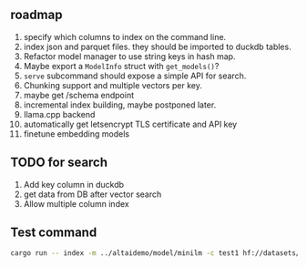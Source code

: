 ## roadmap
1. specify which columns to index on the command line.
2. index json and parquet files. they should be imported to duckdb tables.
3. Refactor model manager to use string keys in hash map.
4. Maybe export a `ModelInfo` struct with `get_models()`?
5. `serve` subcommand should expose a simple API for search.
6. Chunking support and multiple vectors per key.
7. maybe get /schema endpoint
8. incremental index building, maybe postponed later.
9. llama.cpp backend
10. automatically get letsencrypt TLS certificate and API key
11. finetune embedding models

## TODO for search
1. Add key column in duckdb
2. get data from DB after vector search
3. Allow multiple column index

## Test command
```sh
cargo run -- index -m ../altaidemo/model/minilm -c test1 hf://datasets/neural-bridge/rag-dataset-12000/**/*.parquet --overwrite -b 128 -i context
```
